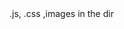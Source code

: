<html>
  <head>
    <title>Static files</title>
  </head>
      .js, .css ,images in the dir
</html>
